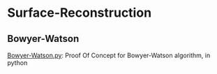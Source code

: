 # Surface-Reconstruction

## Bowyer-Watson

[Bowyer-Watson.py](Bowyer-Watson.py): Proof Of Concept for Bowyer-Watson algorithm, in python
